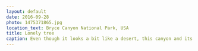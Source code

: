 ```yaml
---
layout: default
date: 2016-09-28
photo: 1475371865.jpg
location_text: Bryce Canyon National Park, USA
title: Lonely tree
caption: Even though it looks a bit like a desert, this canyon and its surroundings are actually very green with a lot of pine trees and living animals like chipmunks!
---
```

